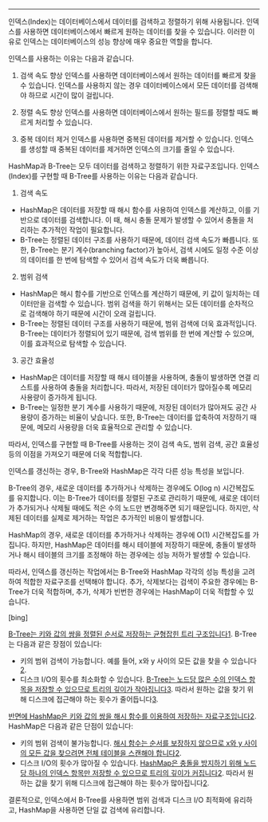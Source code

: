----

인덱스(Index)는 데이터베이스에서 데이터를 검색하고 정렬하기 위해 사용됩니다. 인덱스를 사용하면 데이터베이스에서 빠르게 원하는 데이터를 찾을 수 있습니다. 이러한 이유로 인덱스는 데이터베이스의 성능 향상에 매우 중요한 역할을 합니다.

인덱스를 사용하는 이유는 다음과 같습니다.

1.  검색 속도 향상 인덱스를 사용하면 데이터베이스에서 원하는 데이터를 빠르게 찾을 수 있습니다. 인덱스를 사용하지 않는 경우 데이터베이스에서 모든 데이터를 검색해야 하므로 시간이 많이 걸립니다.
    
2.  정렬 속도 향상 인덱스를 사용하면 데이터베이스에서 원하는 필드를 정렬할 때도 빠르게 처리할 수 있습니다.
    
3.  중복 데이터 제거 인덱스를 사용하면 중복된 데이터를 제거할 수 있습니다. 인덱스를 생성할 때 중복된 데이터를 제거하면 인덱스의 크기를 줄일 수 있습니다.
    

HashMap과 B-Tree는 모두 데이터를 검색하고 정렬하기 위한 자료구조입니다. 인덱스(Index)를 구현할 때 B-Tree를 사용하는 이유는 다음과 같습니다.

1.  검색 속도

-   HashMap은 데이터를 저장할 때 해시 함수를 사용하여 인덱스를 계산하고, 이를 기반으로 데이터를 검색합니다. 이 때, 해시 충돌 문제가 발생할 수 있어서 충돌을 처리하는 추가적인 작업이 필요합니다.
-   B-Tree는 정렬된 데이터 구조를 사용하기 때문에, 데이터 검색 속도가 빠릅니다. 또한, B-Tree는 분기 계수(branching factor)가 높아서, 검색 시에도 일정 수준 이상의 데이터를 한 번에 탐색할 수 있어서 검색 속도가 더욱 빠릅니다.

2.  범위 검색

-   HashMap은 해시 함수를 기반으로 인덱스를 계산하기 때문에, 키 값이 일치하는 데이터만을 검색할 수 있습니다. 범위 검색을 하기 위해서는 모든 데이터를 순차적으로 검색해야 하기 때문에 시간이 오래 걸립니다.
-   B-Tree는 정렬된 데이터 구조를 사용하기 때문에, 범위 검색에 더욱 효과적입니다. B-Tree는 데이터가 정렬되어 있기 때문에, 검색 범위를 한 번에 계산할 수 있으며, 이를 효과적으로 탐색할 수 있습니다.

3.  공간 효율성

-   HashMap은 데이터를 저장할 때 해시 테이블을 사용하며, 충돌이 발생하면 연결 리스트를 사용하여 충돌을 처리합니다. 따라서, 저장된 데이터가 많아질수록 메모리 사용량이 증가하게 됩니다.
-   B-Tree는 일정한 분기 계수를 사용하기 때문에, 저장된 데이터가 많아져도 공간 사용량이 증가하는 비율이 낮습니다. 또한, B-Tree는 데이터를 압축하여 저장하기 때문에, 메모리 사용량을 더욱 효율적으로 관리할 수 있습니다.

따라서, 인덱스를 구현할 때 B-Tree를 사용하는 것이 검색 속도, 범위 검색, 공간 효율성 등의 이점을 가져오기 때문에 더욱 적합합니다.


인덱스를 갱신하는 경우, B-Tree와 HashMap은 각각 다른 성능 특성을 보입니다.

B-Tree의 경우, 새로운 데이터를 추가하거나 삭제하는 경우에도 O(log n) 시간복잡도를 유지합니다. 이는 B-Tree가 데이터를 정렬된 구조로 관리하기 때문에, 새로운 데이터가 추가되거나 삭제될 때에도 적은 수의 노드만 변경해주면 되기 때문입니다. 하지만, 삭제된 데이터를 실제로 제거하는 작업은 추가적인 비용이 발생합니다.

HashMap의 경우, 새로운 데이터를 추가하거나 삭제하는 경우에 O(1) 시간복잡도를 가집니다. 하지만, HashMap은 데이터를 해시 테이블에 저장하기 때문에, 충돌이 발생하거나 해시 테이블의 크기를 조정해야 하는 경우에는 성능 저하가 발생할 수 있습니다.

따라서, 인덱스를 갱신하는 작업에서는 B-Tree와 HashMap 각각의 성능 특성을 고려하여 적합한 자료구조를 선택해야 합니다. 추가, 삭제보다는 검색이 주요한 경우에는 B-Tree가 더욱 적합하며, 추가, 삭제가 빈번한 경우에는 HashMap이 더욱 적합할 수 있습니다.




[bing]

[B-Tree는 키와 값의 쌍을 정렬된 순서로 저장하는 균형잡힌 트리 구조입니다](https://dba.stackexchange.com/questions/166170/why-b-tree-indexing-is-used-instead-of-hash-based-indexing)[1](https://dba.stackexchange.com/questions/166170/why-b-tree-indexing-is-used-instead-of-hash-based-indexing). B-Tree는 다음과 같은 장점이 있습니다:

-   키의 범위 검색이 가능합니다. 예를 들어, x와 y 사이의 모든 값을 찾을 수 있습니다[2](https://stackoverflow.com/questions/7306316/b-tree-vs-hash-table).
-   디스크 I/O의 횟수를 최소화할 수 있습니다. [B-Tree는 노드당 많은 수의 인덱스 항목을 저장할 수 있으므로 트리의 깊이가 작아집니다](https://www.sqlpipe.com/blog/b-tree-vs-hash-index-and-when-to-use-them)[3](https://www.sqlpipe.com/blog/b-tree-vs-hash-index-and-when-to-use-them). 따라서 원하는 값을 찾기 위해 디스크에 접근해야 하는 횟수가 줄어듭니다[3](https://www.sqlpipe.com/blog/b-tree-vs-hash-index-and-when-to-use-them).

[반면에 HashMap은 키와 값의 쌍을 해시 함수를 이용하여 저장하는 자료구조입니다](https://stackoverflow.com/questions/7306316/b-tree-vs-hash-table)[2](https://stackoverflow.com/questions/7306316/b-tree-vs-hash-table). HashMap은 다음과 같은 단점이 있습니다:

-   키의 범위 검색이 불가능합니다. [해시 함수는 순서를 보장하지 않으므로 x와 y 사이의 모든 값을 찾으려면 전체 테이블을 스캔해야 합니다](https://stackoverflow.com/questions/7306316/b-tree-vs-hash-table)[2](https://stackoverflow.com/questions/7306316/b-tree-vs-hash-table).
-   디스크 I/O의 횟수가 많아질 수 있습니다. [HashMap은 충돌을 방지하기 위해 노드당 하나의 인덱스 항목만 저장할 수 있으므로 트리의 깊이가 커집니다](https://stackoverflow.com/questions/7306316/b-tree-vs-hash-table)[2](https://stackoverflow.com/questions/7306316/b-tree-vs-hash-table). 따라서 원하는 값을 찾기 위해 디스크에 접근해야 하는 횟수가 많아집니다[2](https://stackoverflow.com/questions/7306316/b-tree-vs-hash-table).

결론적으로, 인덱스에서 B-Tree를 사용하면 범위 검색과 디스크 I/O 최적화에 유리하고, HashMap을 사용하면 단일 값 검색에 유리합니다.